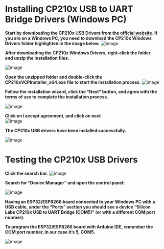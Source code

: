 # Installing CP210x USB to UART Bridge Drivers (Windows PC)
**Start by downloading the CP210x USB Drivers from the [official website](https://www.silabs.com/developer-tools/usb-to-uart-bridge-vcp-drivers). If you are on a Windows PC, you need to download the CP210x Windows Drivers folder highlighted in the image below.**
![image](https://github.com/user-attachments/assets/e041fc13-6646-4709-afe5-28fd4f2d01d3)

**After downloading the CP210x Windows Drivers, right-click the folder and unzip the installation files.**

![image](https://github.com/user-attachments/assets/4ad5cf27-de19-408e-b791-162fc8fa52fc)

**Open the unzipped folder and double-click the CP210xVCPInstaller_x64.exe file to start the installation process.**
![image](https://github.com/user-attachments/assets/501bb0f6-e1cc-4045-945e-af6d333553ed)

**Follow the installation wizard, click the “Next” button, and agree with the terms of use to complete the installation process.**

![image](https://github.com/user-attachments/assets/7b7c7c0f-42b8-4f0d-99ab-4b4ba33b095c)

**Click on i accept agreement, anđ click on next**  
![image](https://github.com/user-attachments/assets/a52cb62e-ee8c-46f9-9c23-c06c2c101b5c)


**The CP210x USB drivers have been installed successfully.**

![image](https://github.com/user-attachments/assets/713d2b59-438e-4808-b313-5d56f30881d9)


# **Testing the CP210x USB Drivers**

**Click the search bar.**
![image](https://github.com/user-attachments/assets/91f1f29f-a1ed-469e-acaf-5da443954f5f)

**Search for “Device Manager” and open the control panel:**

![image](https://github.com/user-attachments/assets/a75f918e-a159-4d84-bb76-732c978a8b19)

**Having an ESP32/ESP8266 board connected to your Windows PC with a USB cable, under the “Ports” section you should see a device “Silicon Labs CP210x USB to UART Bridge (COM5)” (or with a different COM port number).**

**To program the ESP32/ESP8266 board with Arduino IDE, remember the COM port number, in our case it’s 5, COM5.**

![image](https://github.com/user-attachments/assets/45d87ca0-4b0d-4650-b1b8-6ac7feed1188)





